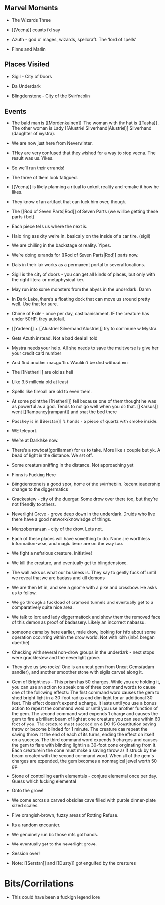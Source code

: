 ## Marvel Moments

- The Wizards Three
    
- [[Vecna]] counts i’d say
    
- Azuth - god of mages, wizards, spellcraft. The ‘lord of spells’
    
- Finns and Marlin
    

## Places Visited

- Sigil - City of Doors
    
- Da Underdark 
    
- Blingdenstone - City of the Svirfneblin 
    

## Events

- The bald man is [[Mordenkainen]]. The woman with the hat is [[Tasha]] . The other woman is Lady [[Alustriel Silverhand|Alustriel]]  Silverhand (daughter of mystra). 
    

- We are now just here from Neverwinter.
    
- THey are very confused that they wished for a way to stop vecna. The result was us. Yikes.
    
- So we’ll run their errands!
    
- The three of them look fatigued. 
    

- [[Vecna]] is likely planning a ritual to unknit reality and remake it how he likes.
    
- They know of an artifact that can fuck him over, though. 
    

- The [[Rod of Seven Parts|Rod]] of Seven Parts (we will be getting these parts i bet)
    
- Each piece tells us where the next is.
    

- Halo ring ass city we’re in. basically on the inside of a car tire. (sigil)
    

- We are chilling in the backstage of reality. Yipes.
    

- We’re doing errands for [[Rod of Seven Parts|Rod]] parts now. 
    

- Dais in their lair works as a permanent portal to several locations. 
    
- Sigil is the city of doors - you can get all kinds of places, but only with the right literal or metaphysical key.
    
- May run into some monsters from the abyss in the underdark. Damn
    
- In Dark Lake, there’s a floating dock that can move us around pretty well. Use that for sure. 
    

- Chime of Exile - once per day, cast banishment. IF the creature has under 50HP, they autofail.
    
- [[Yadeen]]  + [[Alustriel Silverhand|Alustriel]]  try to commune w Mystra. 
    

- Gets Azuth instead. Not a bad deal all told
    
- Mystra needs your help. All she needs to save the multiverse is give her your credit card number
    
- And find another macguffin. Wouldn't be dnd without em
    

- The [[Netheril]] are old as hell
    

- Like 3.5 millenia old at least
    
- Spells like fireball are old to even them. 
    
- At some point the [[Netheril]] fell because one of them thought he was as powerful as a god. Tends to not go well when you do that. [[Karsus]] went [[Rampancy|rampant]] and shat the bed there
    

- Passkey is in [[Serstan]] ’s hands - a piece of quartz with smoke inside. 
    

- WE teleport.
    

- We’re at Darklake now.
    

- There’s a rowboat(gorillaman) for us to take. More like a couple but yk. A bead of light in the distance. We set off.
    
- Some creature sniffing in the distance. Not approaching yet
    
- Finns is Fucking Here
    

- Blingdenstone is a good spot, home of the svirfneblin. Recent leadership change to the diggermatics
    
- Grackestew - city of the duergar. Some drow over there too, but they’re not friendly to others.
    
- Neverlight Grove - grove deep down in the underdark. Druids who live there have a good network/knowledge of things.
    
- Menzoberranzan - city of the drow. Lets not. 
    
- Each of these places will have something to do. None are worthless information-wise, and magic items are on the way too.
    

- We fight a nefarious creature. Initiative!
    

- We kill the creature, and eventually get to blingdenstone. 
    

- The wall asks us what our business is. They say to gently fuck off until we reveal that we are badass and kill demons
    
- We are then let in, and see a gnome with a pike and crossbow. He asks us to follow. 
    
- We go through a fuckload of cramped tunnels and eventually get to a comparatively quite nice area. 
    
- We talk to lord and lady diggermattock and show them the removed face of this demon as proof of badassery. Likely an incorrect nabassu.
    
- someone came by here earlier, male drow, looking for info about some operation occurring within the drow world. Not with lolth (inb4 bregan daerthe)
    

- Checking with several non-drow groups in the underdark - next stops were gracklestew and the neverlight grove. 
    

- They give us two rocks! One is an uncut gem from Uncut Gems(adam sandler), and another smoother stone with sigils carved along it. 
    

- Gem of Brightness - This prism has 50 charges. While you are holding it, you can use an action to speak one of three command words to cause one of the following effects: The first command word causes the gem to shed bright light in a 30-foot radius and dim light for an additional 30 feet. This effect doesn't expend a charge. It lasts until you use a bonus action to repeat the command word or until you use another function of the gem. The second command word expends 1 charge and causes the gem to fire a brilliant beam of light at one creature you can see within 60 feet of you. The creature must succeed on a DC 15 Constitution saving throw or become blinded for 1 minute. The creature can repeat the saving throw at the end of each of its turns, ending the effect on itself on a success. The third command word expends 5 charges and causes the gem to flare with blinding light in a 30-foot cone originating from it. Each creature in the cone must make a saving throw as if struck by the beam created with the second command word. When all of the gem's charges are expended, the gem becomes a nonmagical jewel worth 50 gp.
    
- Stone of controlling earth elementals - conjure elemental once per day. Guess which fucking elemental
    

- Onto the grove!
    

- We come across a carved obsidian cave filled with purple dinner-plate sized scales. 
    
- Five orangish-brown, fuzzy areas of Rotting Refuse. 
    

- Its a random encounter. 
    

- We genuinely run bc those mfs got hands.
    

- We eventually get to the neverlight grove. 
    
- Session over!
    
- Note: [[Serstan]]  and [[Dusty]] got engulfed by the creatures
    

# Bits/Corrilations

- This could have been a fuckign legend lore
